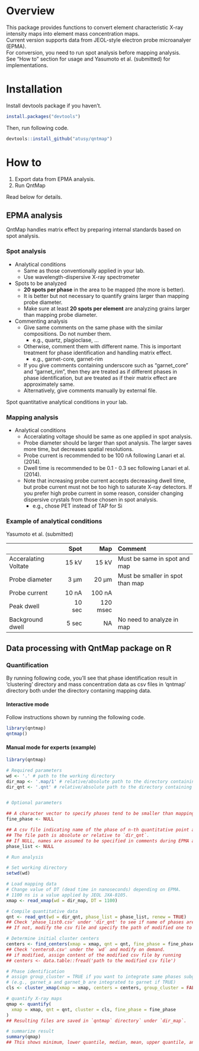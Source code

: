 Overview
========

This package provides functions to convert element characteristic X-ray
intensity maps into element mass concentration maps.  
Current version supports data from JEOL-style electron probe
microanalyer (EPMA).  
For conversion, you need to run spot analysis before mapping analysis.  
See “How to” section for usage and Yasumoto et al. (submitted) for
implementations.

Installation
============

Install devtools package if you haven’t.

``` r
install.packages("devtools")
```

Then, run following code.

``` r
devtools::install_github("atusy/qntmap")
```

How to
======

1.  Export data from EPMA analysis.
2.  Run QntMap

Read below for details.

EPMA analysis
-------------

QntMap handles matrix effect by preparing internal standards based on
spot analysis.

### Spot analysis

-   Analytical conditions
    -   Same as those conventionally applied in your lab.
    -   Use wavelength-dispersive X-ray spectrometer
-   Spots to be analyzed
    -   **20 spots per phase** in the area to be mapped (the more is
        better).
    -   It is better but not necessary to quantify grains larger than
        mapping probe diameter.
    -   Make sure at least **20 spots per element** are analyzing grains
        larger than mapping probe diameter.
-   Commenting analysis
    -   Give same comments on the same phase with the similar
        compositions. Do not number them.
        -   e.g., quartz, plagioclase, …
    -   Otherwise, comment them with different name. This is important
        treatment for phase identification and handling matrix effect.
        -   e.g., garnet-core, garnet-rim
    -   If you give comments containing underscore such as
        “garnet\_core” and “garnet\_rim”, then they are treated as if
        different phases in phase identification, but are treated as if
        their matrix effect are approximately same.
    -   Alternatively, give comments manually by external file.

Spot quantitative analytical conditions in your lab.

### Mapping analysis

-   Analytical conditions
    -   Acceralating voltage should be same as one applied in spot
        analysis.
    -   Probe diameter should be larger than spot analysis. The larger
        saves more time, but decreases spatial resolutions.
    -   Probe current is recommended to be 100 nA following Lanari et
        al. (2014).
    -   Dwell time is recommended to be 0.1 - 0.3 sec following Lanari
        et al. (2014).
    -   Note that increasing probe current accepts decreasing dwell
        time, but probe current must not be too high to saturate X-ray
        detectors. If you prefer high probe current in some reason,
        consider changing dispersive crystals from those chosen in spot
        analysis.
        -   e.g., chose PET instead of TAP for Si

### Example of analytical conditions

Yasumoto et al. (submitted)

|                      |    Spot|       Map| Comment                          |
|:---------------------|-------:|---------:|:---------------------------------|
| Acceralating Voltate |   15 kV|     15 kV| Must be same in spot and map     |
| Probe diameter       |    3 μm|     20 μm| Must be smaller in spot than map |
| Probe current        |   10 nA|    100 nA|                                  |
| Peak dwell           |  10 sec|  120 msec|                                  |
| Background dwell     |   5 sec|        NA| No need to analyze in map        |

Data processing with QntMap package on R
----------------------------------------

### Quantification

By running following code, you’ll see that phase identification result
in ‘clustering’ directory and mass concentration data as csv files in
‘qntmap’ directory both under the directory contaning mapping data.

#### Interactive mode

Follow instructions shown by running the following code.

``` r
library(qntmap)
qntmap()
```

#### Manual mode for experts (example)

``` r
library(qntmap)

# Required parameters
wd <- '.' # path to the working directory
dir_map <- '.map/1' # relative/absolute path to the directory containing ascii converted X-ray map files (1_map.txt, 2_map.txt, and so on)"
dir_qnt <- '.qnt' # relative/absolute path to the directory containing .qnt files (pkint.qnt, net.qnt, and so on)"


# Optional parameters

## A character vector to specify phases tend to be smaller than mapping probe diameter
fine_phase <- NULL 

## A csv file indicating name of the phase of n-th quantitative point analysis.
## The file path is absolute or relative to `dir_qnt`.
## If NULL, names are assumed to be specified in comments during EPMA analysis.
phase_list <- NULL 

# Run analysis

# Set working directory
setwd(wd)

# Load mapping data
# Change value of DT (dead time in nanoseconds) depending on EPMA.
# 1100 ns is a value applied by JEOL JXA-8105.
xmap <- read_xmap(wd = dir_map, DT = 1100)

# Compile quantitative data
qnt <- read_qnt(wd = dir_qnt, phase_list = phase_list, renew = TRUE)
## Check 'phase_list0.csv' under 'dir_qnt' to see if name of phases are provided properly.
## If not, modify the csv file and specify the path of modified one to `phase_list` in "Optional parameters" section and rerun the above code.

# Determine initial cluster centers
centers <- find_centers(xmap = xmap, qnt = qnt, fine_phase = fine_phase)
## Check 'centers0.csv' under the `wd` and modify on demand.
## if modified, assign content of the modified csv file by running
## centers <- data.table::fread('path to the modified csv file')

# Phase identification
# assign group_cluster = TRUE if you want to integrate same phases subgrouped by suffix after '_' 
# (e.g., garnet_a and garnet_b are integrated to garnet if TRUE)
cls <- cluster_xmap(xmap = xmap, centers = centers, group_cluster = FALSE)

# quantify X-ray maps
qmap <- quantify(
  xmap = xmap, qnt = qnt, cluster = cls, fine_phase = fine_phase
)
## Resulting files are saved in `qntmap` directory` under `dir_map`.

# summarize result
summary(qmap)
## This shows minimum, lower quantile, median, mean, upper quantile, and maximum values of variables.
```

